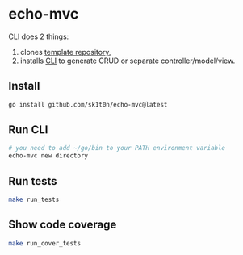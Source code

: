 # echo-mvc

CLI does 2 things:

1. clones [template repository](https://github.com/sk1t0n/echo-mvc-template),
2. installs [CLI](https://github.com/sk1t0n/echo-mvc-generator) to generate CRUD or separate controller/model/view.

## Install

```sh
go install github.com/sk1t0n/echo-mvc@latest
```

## Run CLI

```sh
# you need to add ~/go/bin to your PATH environment variable
echo-mvc new directory
```

## Run tests

```sh
make run_tests
```

## Show code coverage

```sh
make run_cover_tests
```
